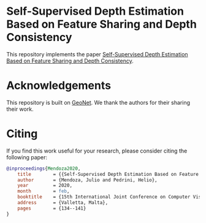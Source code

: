 # Self-Supervised Depth Estimation Based on Feature Sharing and Depth Consistency

This repository implements the paper [Self-Supervised Depth Estimation Based on Feature Sharing and Depth Consistency](https://www.scitepress.org/Papers/2020/89759/89759.pdf).

# Acknowledgements

This repository is built on [GeoNet](https://github.com/yzcjtr/GeoNet). We thank the authors for their sharing their work. 

# Citing 

If you find this work useful for your research, please consider citing the following paper:

```Bibtex
@inproceedings{Mendoza2020,
	title        = {{Self-Supervised Depth Estimation Based on Feature Sharing and Consistency Constraints}},
	author       = {Mendoza, Julio and Pedrini, Helio},
	year         = 2020,
	month        = feb,
	booktitle    = {15th International Joint Conference on Computer Vision, Imaging and Computer Graphics Theory and Applications},
	address      = {Valletta, Malta},
	pages        = {134--141}
}
```

